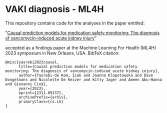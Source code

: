 # VAKI diagnosis - ML4H

This repository contains code for the analyses in the paper entitled:

"[Causal prediction models for medication safety monitoring: The diagnosis of vancomycin-induced acute kidney injury](https://doi.org/10.48550/arXiv.2311.09137)"

accepted as a findings paper at the Machine Learning For Health (ML4H) 2023 symposium in New Orleans, USA. BibTeX citation:

```
@misc{yasrebi2023causal,
      title={Causal prediction models for medication safety monitoring: The diagnosis of vancomycin-induced acute kidney injury}, 
      author={Yasrebi-de Kom, Izak and Joanna Klopotowska and Dave Dongelmans and Nicolette De Keizer and Kitty Jager and Ameen Abu-Hanna and Giovanni Cinà},
      year={2023},
      eprint={2311.09137},
      archivePrefix={arXiv},
      primaryClass={cs.LG}
}
```
